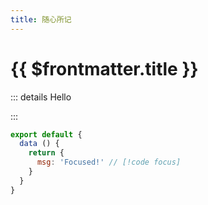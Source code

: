 ```yaml
---
title: 随心所记
---
```

# {{ $frontmatter.title }}

::: details
Hello

:::

```js
export default {
  data () {
    return {
      msg: 'Focused!' // [!code focus]
    }
  }
}
```